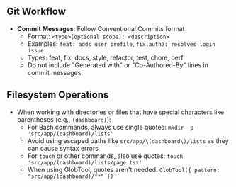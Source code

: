 ## Git Workflow

- **Commit Messages**: Follow Conventional Commits format
  - Format: `<type>[optional scope]: <description>`
  - Examples: `feat: adds user profile`, `fix(auth): resolves login issue`
  - Types: feat, fix, docs, style, refactor, test, chore, perf
  - Do not include "Generated with" or "Co-Authored-By" lines in commit messages

## Filesystem Operations

- When working with directories or files that have special characters like
  parentheses (e.g., `(dashboard)`):
  - For Bash commands, always use single quotes: `mkdir -p 'src/app/(dashboard)/lists'`
  - Avoid using escaped paths like `src/app/\(dashboard\)/lists` as they can cause syntax errors
  - For `touch` or other commands, also use quotes: `touch 'src/app/(dashboard)/lists/page.tsx'`
  - When using GlobTool, quotes aren't needed: `GlobTool({ pattern: "src/app/(dashboard)/**" })`
